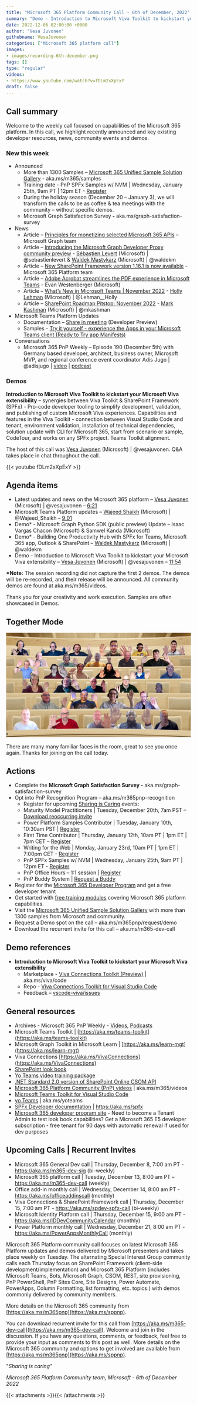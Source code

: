 ```yaml
---
title: "Microsoft 365 Platform Community Call - 6th of December, 2022"
summary: "Demo - Introduction to Microsoft Viva Toolkit to kickstart your Microsoft Viva extensibility. Announced SPFx Samples w/NVM training date, holiday community call structure, and Microsoft Graph Satisfaction Survey. Delivered 8 articles and 1 in-depth conversation in last 7 days."
date: 2022-12-06 02:00:00 +0000
author: "Vesa Juvonen"
githubname: VesaJuvonen
categories: ["Microsoft 365 platform call"]
images:
- images/recording-6th-december.png
tags: []
type: "regular"
videos:
- https://www.youtube.com/watch?v=fDLm2xXpExY
draft: false
---
```


## Call summary

Welcome to the weekly call focused on capabilities of the Microsoft 365 platform.  In this call, we highlight recently announced and key existing developer resources, news, community events and demos.

### New this week

* Announced
    * More than 1300 Samples – [Microsoft 365 Unified Sample Solution Gallery](https://adoption.microsoft.com/sample-solution-gallery) - aka.ms/m365/samples
    * Training date - PnP SPFx Samples w/ NVM \| Wednesday, January 25th, 9am PT \| 12pm ET - [Register](https://forms.office.com/pages/responsepage.aspx?id=KtIy2vgLW0SOgZbwvQuRaXDXyCl9DkBHq4A2OG7uLpdUNEE2SUdTOU1UOEtCTFU3MlM1SERDMlNVNi4u)
    * During the holiday season (December 20 – January 3), we will transform the calls to be as coffee & tea meetings with the community – without specific demos.
    * Microsoft Graph Satisfaction Survey **-** aka.ms/graph-satisfaction-survey
* News
    * Article – [Principles for monetizing selected Microsoft 365 APIs](https://devblogs.microsoft.com/microsoft365dev/principles-for-monetizing-selected-microsoft-365-apis/) – Microsoft Graph team
    * Article – [Introducing the Microsoft Graph Developer Proxy community preview](https://devblogs.microsoft.com/microsoft365dev/introducing-the-microsoft-graph-developer-proxy-community-preview/) - [Sébastien Levert](https://twitter.com/sebastienlevert) (Microsoft) \| @sebastienlevert & [Waldek Mastykarz](https://twitter.com/waldekm) (Microsoft) \| @waldekm
    * Article – [New SharePoint Framework version 1.16.1 is now available](https://devblogs.microsoft.com/microsoft365dev/new-sharepoint-framework-version-1-16-1-is-available/) - Microsoft 365 Platform team
    * Article – [Adobe Acrobat streamlines the PDF experience in Microsoft Teams](https://techcommunity.microsoft.com/t5/microsoft-teams-blog/adobe-acrobat-streamlines-the-pdf-experience-in-microsoft-teams/ba-p/3677184) - Evan Westenberger (Microsoft)
    * Article – [What’s New in Microsoft Teams \| November 2022](https://techcommunity.microsoft.com/t5/microsoft-teams-blog/what-s-new-in-microsoft-teams-november-2022/ba-p/3686698) - [Holly Lehman](https://twitter.com/Lehman__Holly) (Microsoft) \| @Lehman__Holly
    * Article – [SharePoint Roadmap Pitstop: November 2022](https://techcommunity.microsoft.com/t5/microsoft-sharepoint-blog/sharepoint-roadmap-pitstop-november-2022/ba-p/3683723) - [Mark Kashman](https://twitter.com/mkashman) (Microsoft) \| @mkashman
* Microsoft Teams Platform Updates
    * Documentation – [Share in meeting](https://learn.microsoft.com/microsoftteams/platform/concepts/build-and-test/share-in-meeting?tabs=method-1) (Developer Preview)
    * Samples - [Try it yourself - experience the Apps in your Microsoft Teams client (Ready to Try app Manifests)](https://github.com/OfficeDev/microsoft-teams-samples#try-it-yourself---experience-the-apps-in-your-microsoft-teams-client)
* Conversations
    * Microsoft 365 PnP Weekly – Episode 190 (December 5th) with Germany based developer, architect, business owner, Microsoft MVP, and regional conference event coordinator Adis Jugo \| @adisjugo \| [video](https://pnp.github.io/blog/microsoft-365-pnp-weekly/episode-190/) \| [podcast](https://www.podbean.com/media/share/pb-bfn9g-1330430)

### Demos

**Introduction to Microsoft Viva Toolkit to kickstart your Microsoft Viva extensibility** – synergies between Viva Toolkit & SharePoint Framework (SPFx) - Pro-code developer tooling to simplify development, validation, and publishing of custom Microsoft Viva experiences. Capabilities and features in the Viva Toolkit - connection between Visual Studio Code and tenant, environment validation, installation of technical dependencies, solution update with CLI for Microsoft 365, start from scenario or sample, CodeTour, and works on any SPFx project. Teams Toolkit alignment.

The host of this call was [Vesa Juvonen](https://twitter.com/vesajuvonen) (Microsoft) \| @vesajuvonen. Q&A takes place in chat throughout the call.

{{< youtube fDLm2xXpExY >}}

## Agenda items

* Latest updates and news on the Microsoft 365 platform – [Vesa Juvonen](https://twitter.com/vesajuvonen) (Microsoft) \| @vesajuvonen – [6:21](https://youtu.be/fDLm2xXpExY?t=381)
* Microsoft Teams Platform updates – [Wajeed Shaikh](https://twitter.com/Wajeed_Shaikh) (Microsoft) \| @Wajeed_Shaikh – [9:01](https://youtu.be/fDLm2xXpExY?t=541)
* Demo\* - Microsoft Graph Python SDK (public preview) Update – Isaac Vargas Chacon (Microsoft) & Samwel Kanda (Microsoft)
* Demo\* - Building One Productivity Hub with SPFx for Teams, Microsoft 365 app, Outlook & SharePoint – [Waldek Mastykarz](https://twitter.com/waldekm) (Microsoft) \| @waldekm
* Demo - Introduction to Microsoft Viva Toolkit to kickstart your Microsoft Viva extensibility – [Vesa Juvonen](https://twitter.com/vesajuvonen) (Microsoft) \| @vesajuvonen – [11:54](https://youtu.be/fDLm2xXpExY?t=714)

**\*Note:** The session recording did not capture the first 2 demos. The demos will be re-recorded, and their release will be announced. All community demos are found at aka.ms/m365/videos.

Thank you for your creativity and work execution. Samples are often showcased in Demos.

## Together Mode

![together-221206.png](images/together-221206.png)

There are many many familiar faces in the room, great to see you once again.  Thanks for joining on the call today.

## Actions

* Complete the **Microsoft Graph Satisfaction Survey -** aka.ms/graph-satisfaction-survey
* Opt into PnP Recognition Program – aka.ms/m365pnp-recognition
    * Register for upcoming [Sharing is Caring](https://pnp.github.io/sharing-is-caring/) events:
    * Maturity Model Practitioners \| Tuesday, December 20th, 7am PST – [Download reoccurring invite](https://aka.ms/mm4m365/invite)
    * Power Platform Samples Contributor \| Tuesday, January 10th, 10:30am PST \| [Register](https://forms.office.com/pages/responsepage.aspx?id=KtIy2vgLW0SOgZbwvQuRaXDXyCl9DkBHq4A2OG7uLpdUN0hMNTRPWVVWTkhFTk9QQzhFSTRIS1JLSC4u)
    * First Time Contributor \| Thursday, January 12th, 10am PT \| 1pm ET \| 7pm CET – [Register](https://forms.office.com/pages/responsepage.aspx?id=KtIy2vgLW0SOgZbwvQuRaXDXyCl9DkBHq4A2OG7uLpdUNjAwRVNETlA1MkxIR1MyTEs5STZFVVRJMC4u)
    * Writing for the Web \| Monday, January 23rd, 10am PT \| 1pm ET \| 7:00pm CET - [Register](https://forms.office.com/pages/responsepage.aspx?id=KtIy2vgLW0SOgZbwvQuRaXDXyCl9DkBHq4A2OG7uLpdUMFNPNFMyUk9CNFROUjJWTFFGSzdJV0czVC4u)
    * PnP SPFx Samples w/ NVM \| Wednesday, January 25th, 9am PT \| 12pm ET - [Register](https://forms.office.com/pages/responsepage.aspx?id=KtIy2vgLW0SOgZbwvQuRaXDXyCl9DkBHq4A2OG7uLpdUNEE2SUdTOU1UOEtCTFU3MlM1SERDMlNVNi4u)
    * PnP Office Hours – 1:1 session \| [Register](https://outlook.office365.com/owa/calendar/PnPSharingisCaring@warner.digital/bookings/)
    * PnP Buddy System \| [Request a Buddy](https://forms.office.com/Pages/ResponsePage.aspx?id=KtIy2vgLW0SOgZbwvQuRaXDXyCl9DkBHq4A2OG7uLpdUMjRRUVg4NElZUUJLTEY1TVVSVDJFRFpLRS4u)
* Register for the [Microsoft 365 Developer Program](https://aka.ms/m365/devprogram) and get a free developer tenant
* Get started with [free training modules](https://aka.ms/m365/dev/learn) covering Microsoft 365 platform capabilities.
* Visit the [Microsoft 365 Unified Sample Solution Gallery](https://adoption.microsoft.com/sample-solution-gallery) with more than 1300 samples from Microsoft and community.
* Request a Demo spot on the call – aka.ms/m365pnp/request/demo
* Download the recurrent invite for this call – aka.ms/m365-dev-call

## Demo references

* **Introduction to Microsoft Viva Toolkit to kickstart your Microsoft Viva extensibility**
    * Marketplace - [Viva Connections Toolkit (Preview)](https://marketplace.visualstudio.com/items?itemName=m365pnp.viva-connections-toolkit) \| aka.ms/viva/code
    * Repo - [Viva Connections Toolkit for Visual Studio Code](https://github.com/pnp/vscode-viva)
    * Feedback – [vscode-viva/issues](https://github.com/pnp/vscode-viva/issues)

## General resources

* Archives - Microsoft 365 PnP Weekly - [Videos](https://www.youtube.com/playlist?list=PLR9nK3mnD-OVYI-St_CBiFfuL4CZbBpkC), [Podcasts](https://pnpweekly.podbean.com/)
* Microsoft Teams Toolkit | [https://aka.ms/teams-toolkit](https://aka.ms/teams-toolkit)
* Microsoft Graph Toolkit in Microsoft Learn | [https://aka.ms/learn-mgt](https://aka.ms/learn-mgt)
* Viva Connections [https://aka.ms/VivaConnections](https://aka.ms/VivaConnections)
* [SharePoint look book](https://lookbook.microsoft.com/?WT.mc_id=m365-24198-cxa)
* [Yo Teams video training package](https://aka.ms/yoteams-training)
* [.NET Standard 2.0 version of SharePoint Online CSOM API](https://developer.microsoft.com/microsoft-365/blogs/net-standard-version-of-sharepoint-online-csom-apis?WT.mc_id=m365-24198-cxa)
* [Microsoft 365 Platform Community (PnP) videos](https://aka.ms/m365/videos) | aka.ms/m365/videos
* [Microsoft Teams Toolkit for Visual Studio Code](https://marketplace.visualstudio.com/items?itemName=TeamsDevApp.ms-teams-vscode-extension)
* [yo Teams](https://aka.ms/yoteams) | aka.ms/yoteams
* [SPFx Developer documentation](https://aka.ms/spfx) | <https://aka.ms/spfx>
* [Microsoft 365 developer program site](https://developer.microsoft.com/office/dev-program?WT.mc_id=m365-24198-cxa) - Need to become a Tenant Admin to test look book capabilities? Get a Microsoft 365 E5 developer subscription - free tenant for 90 days with automatic renewal if used for dev purposes

## Upcoming Calls | Recurrent Invites

* Microsoft 365 General Dev call \| Thursday, December 8, 7:00 am PT - <https://aka.ms/m365-dev-sig> (bi-weekly)
* Microsoft 365 platform call \| Tuesday, December 13, 8:00 am PT – <https://aka.ms/m365-dev-call> (weekly)
* Office add-in monthly call \| Wednesday, December 14, 8:00 am PT - <https://aka.ms/officeaddinscall> (monthly)
* Viva Connections & SharePoint Framework call \| Thursday, December 15, 7:00 am PT - <https://aka.ms/spdev-spfx-call> (bi-weekly)
* Microsoft Identity Platform call \| Thursday, December 15, 9:00 am PT - <https://aka.ms/IDDevCommunityCalendar> (monthly)
* Power Platform monthly call \| Wednesday, December 21, 8:00 am PT - <https://aka.ms/PowerAppsMonthlyCall> (monthly)

Microsoft 365 Platform community call focuses on latest Microsoft 365 Platform updates and demos delivered by Microsoft presenters and takes place weekly on Tuesday.  The alternating Special Interest Group community calls each Thursday focus on SharePoint Framework (client-side development/implementation) and Microsoft 365 Platform (includes Microsoft Teams, Bots, Microsoft Graph, CSOM, REST, site provisioning, PnP PowerShell, PnP Sites Core, Site Designs, Power Automate, PowerApps, Column Formatting, list formatting, etc. topics.) with demos commonly delivered by community members.

More details on the Microsoft 365 community from [https://aka.ms/m365pnp](https://aka.ms/sppnp).

You can download recurrent invite for this call from [https://aka.ms/m365-dev-call](https://aka.ms/m365-dev-call).  Welcome and join in the discussion. If you have any questions, comments, or feedback, feel free to provide your input as comments to this post as well. More details on the Microsoft 365 community and options to get involved are available from [https://aka.ms/m365pnp](https://aka.ms/sppnp).


&quot;_Sharing is caring&quot;_

_Microsoft 365 Platform Community team, Microsoft - 6th of December 2022_

{{< attachments >}}{{< /attachments >}}
